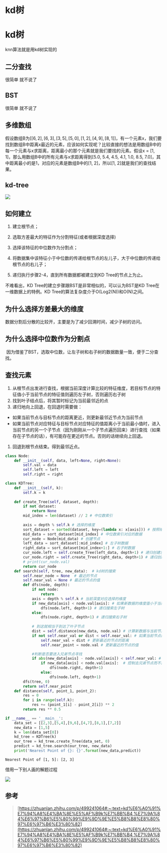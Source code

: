 # kd树


# kd树

knn算法就是用kd树实现的


## 二分查找

很简单 就不说了

## BST

很简单 就不说了

## 多维数组
假设数组B为$[[6, 2], [6, 3], [3, 5], [5, 0], [1, 2], [4, 9], [8, 1]]$，有一个元素x，我们要找到数组B中距离x最近的元素，应该如何实现呢？比较直接的想法是用数组B中的每一个元素与x求距离，距离最小的那个元素就是我们要找的元素。假设x = [1, 1]，那么用数组B中的所有元素与x求距离得到[5.0, 5.4, 4.5, 4.1, 1.0, 8.5, 7.0]，其中距离最小的是1，对应的元素是数组B中的[1, 2]，所以[1, 2]就是我们的查找结果。

## kd-tree
![](image/Pasted%20image%2020220908150349.png)

## 如何建立

1. 建立根节点；

2. 选取方差最大的特征作为分割特征(或者根据深度选择)

3. 选择该特征的中位数作为分割点；

4. 将数据集中该特征小于中位数的传递给根节点的左儿子，大于中位数的传递给根节点的右儿子；

5. 递归执行步骤2-4，直到所有数据都被建立到KD Tree的节点上为止。

不难看出，KD Tree的建立步骤跟BST是非常相似的，可以认为BST是KD Tree在一维数据上的特例。KD Tree的算法复杂度介于O(Log2(N))和O(N)之间。

## 为什么选择方差最大的维度

数据分割后分散的比较开，主要是为了减少回溯时间，减少子树的访问。

## 为什么选择中位数作为分割点

 因为借鉴了BST，选取中位数，让左子树和右子树的数据数量一致，便于二分查找。

## 查找元素
1.  从根节点出发进行查找，根据当前深度计算比较的特征维度，若目标节点的特征值小于当前节点的特征值则遍历左子树，否则遍历右子树
2.  找到叶子结点后，将其暂时标记为当前最邻近的点
3.  递归地向上回退，在回退时需要做：

-   如果当前节点与目标节点的距离更近，则更新最邻近节点为当前节点
-   如果当前节点对应特征与目标节点对应特征的值距离小于当前最小值时，进入当前节点的另一个子节点（因为刚刚从一个子节点遍历回来）进行查找（如果存在子节点的话），有可能存在更近的节点。否则的话继续向上回退。

1.  回退到根节点结束。得到最邻近点。

```python
class Node:
    def __init__(self, data, left=None, right=None):
        self.val = data
        self.left = left
        self.right = right

class KDTree:
    def __init__(self, k):
        self.k = k
    
    def create_Tree(self, dataset, depth):
        if not dataset:
            return None
        mid_index = len(dataset) // 2 # 中位数索引
        
        axis = depth % self.k # 选择的维度
        sort_dataset = sorted(dataset, key=(lambda x: x[axis])) # 按照维度排序
        mid_data = sort_dataset[mid_index] # 中位数索引对应的数据
        cur_node = Node(mid_data) # 创建节点 
        left_data = sort_dataset[:mid_index] # 左子树数据
        right_data = sort_dataset[mid_index+1:] # 右子树数据
        cur_node.left = self.create_Tree(left_data, depth+1) # 递归创建左子树
        cur_node.right = self.create_Tree(right_data, depth+1) # 递归创建右子树
        # print(cur_node.val)
        return cur_node
    def search(self, tree, new_data):  # kd树的搜索
        self.near_node = None  # 最近的节点
        self.near_val = None # 最近的节点的值
        def dfs(node, depth):
            if not node:
                return 
            axis = depth % self.k # 当前深度对应选择的维度
            if new_data[axis] < node.val[axis]: # 如果新数据的维度值小于当前节点的维度值
                dfs(node.left, depth+1) # 递归搜索左子树
            else:
                dfs(node.right, depth+1) # 递归搜索右子树
            
            # 到这就相当于到达了叶子节点 
            dist = self.distance(new_data, node.val) # 计算新数据与当前节点的距离
            if not self.near_val or dist < self.near_val: # 如果当前节点的距离小于最近的节点的距离
                self.near_val = dist # 更新最近的节点的距离
                self.near_point = node.val # 更新最近的节点的值

            #判断是否要进入兄弟节点寻找
            if abs(new_data[axis] - node.val[axis]) < self.near_val: # 如果新数据的维度值与当前节点的维度值的差值小于最近的节点的距离，说明兄弟节点区域有可能存在更接近的值。
                if new_data[axis] < node.val[axis]:  # 控制去兄弟节点而不是刚刚回溯来的节点。 
                    dfs(node.right, depth+1)
                else:
                    dfs(node.left, depth+1)
        dfs(tree, 0) 
        return self.near_point
    def distance(self, point_1, point_2):
        res = 0
        for i in range(self.k):
            res += (point_1[i] - point_2[i]) ** 2
        return res ** 0.5

if __name__ == '__main__':
    data_set = [[2,3],[5,4],[9,6],[4,7],[8,1],[7,2]]
    new_data = [1,5]
    k = len(data_set[0])
    kd_tree = KDTree(k)
    our_tree = kd_tree.create_Tree(data_set, 0)
    predict = kd_tree.search(our_tree, new_data)
    print('Nearest Point of {}: {}'.format(new_data,predict))
```

```
Nearest Point of [1, 5]: [2, 3]
```

借用一下别人画的解题过程

![](image/Pasted%20image%2020220909235200.png)
## 参考

>[https://zhuanlan.zhihu.com/p/499241064#:~:text=kd%E6%A0%91%E7%94%A8%E4%BA%8E%E5%AF%B9k%E7%BB%B4,%E7%9A%84%E6%97%B6%E5%80%99%E9%9D%9E%E5%B8%B8%E8%80%97%E6%97%B6%E3%80%82](https://zhuanlan.zhihu.com/p/499241064#:~:text=kd%E6%A0%91%E7%94%A8%E4%BA%8E%E5%AF%B9k%E7%BB%B4,%E7%9A%84%E6%97%B6%E5%80%99%E9%9D%9E%E5%B8%B8%E8%80%97%E6%97%B6%E3%80%82)



